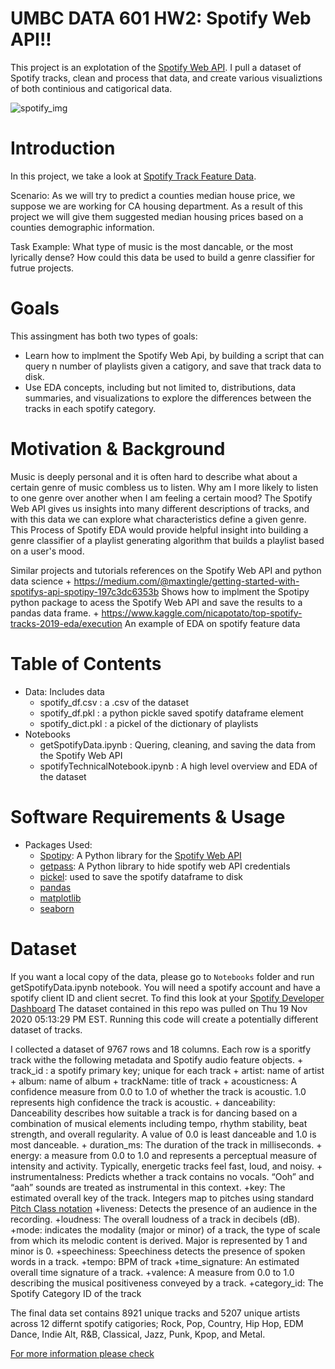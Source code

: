 # UMBC DATA 601 HW2: Spotify Web API!!

This project is an explotation of the [Spotify Web API](https://developer.spotify.com/documentation/web-api/). I pull a dataset of Spotify tracks, clean and process that data, and create various visualiztions of both continious and catigorical data.  

![spotify_img](https://developer.spotify.com/assets/WebAPI_intro.png)

# Introduction

In this project, we take a look at [Spotify Track Feature Data](https://developer.spotify.com/documentation/web-api/reference/tracks/get-audio-features/).  

Scenario: As we will try to predict a counties median house price, we suppose we are working for CA housing department. As a result of this project we will give them suggested median housing prices based on a counties demographic information.

Task Example: What type of music is the most dancable, or the most lyrically dense? How could this data be used to build a genre classifier for futrue projects.

# Goals

This assingment has both two types of goals:

- Learn how to implment the Spotify Web Api, by building a script that can query n number of playlists given a catigory, and save that track data to disk. 
- Use EDA concepts, including but not limited to, distributions, data summaries, and visualizations to explore the differences between the tracks in each spotify category.

# Motivation & Background

Music is deeply personal and it is often hard to describe what about a certain genre of music combless us to listen. Why am I more likely to listen to one genre over another when I am feeling a certain mood? The Spotify Web API gives us insights into many different descriptions of tracks, and with this data we can explore what characteristics define a given genre. This Process of Spotify EDA would provide helpful insight into building a genre classifier of a playlist generating algorithm that builds a playlist based on a user's mood.  

Similar projects and tutorials references on the Spotify Web API and python data science
	+ https://medium.com/@maxtingle/getting-started-with-spotifys-api-spotipy-197c3dc6353b Shows how to implment the Spotipy python package to acess the Spotify Web API and save the results to a pandas data frame.
	+ https://www.kaggle.com/nicapotato/top-spotify-tracks-2019-eda/execution An example of EDA on spotify feature data 


# Table of Contents

- Data: Includes data
	+ spotify_df.csv : a .csv of the dataset 
	+ spotify_df.pkl : a python pickle saved spotify dataframe element 
	+ spotify_dict.pkl : a pickel of the  dictionary of playlists
- Notebooks
	+ getSpotifyData.ipynb : Quering, cleaning, and saving the data from the Spotify Web API 
	+ spotifyTechnicalNotebook.ipynb : A high level overview and EDA of the dataset 
	
# Software Requirements & Usage

- Packages Used: 
	+ [Spotipy](https://spotipy.readthedocs.io/en/latest/#): A Python library for the [Spotify Web API](https://developer.spotify.com/documentation/web-api/)
	+ [getpass](https://pymotw.com/2/getpass/#module-getpass): A Python library to hide spotify web API credentials 
	+ [pickel](https://docs.python.org/3/library/pickle.html): used to save the spotify dataframe to disk
	+ [pandas](https://pandas.pydata.org/docs/)
	+ [matplotlib](https://matplotlib.org/3.3.3/contents.html)
	+ [seaborn](https://seaborn.pydata.org/)

# Dataset

If you want a local copy of the data, please go to `Notebooks` folder and run getSpotifyData.ipynb notebook. You will need a spotify account and have a spotify client ID and client secret. To find this look at your [Spotify Developer Dashboard](https://developer.spotify.com/dashboard/applications) The dataset contained in this repo was pulled on Thu 19 Nov 2020 05∶13∶29 PM EST. Running this code will create a potentially different dataset of tracks.

I collected a dataset of 9767 rows and 18 columns. Each row is a sporitfy track withe the following metadata and Spotify audio feature objects. 
	+ track_id : a spotify primary key; unique for each track
	+ artist: name of artist
	+ album: name of album
	+ trackName: title of track
	+ acousticness: A confidence measure from 0.0 to 1.0 of whether the track is acoustic. 1.0 represents high confidence the track is acoustic.
	+ danceability: Danceability describes how suitable a track is for dancing based on a combination of musical elements including tempo, rhythm stability, beat strength, and overall regularity. A value of 0.0 is least danceable and 1.0 is most danceable. 
	+ duration_ms: The duration of the track in milliseconds.
	+ energy: a measure from 0.0 to 1.0 and represents a perceptual measure of intensity and activity. Typically, energetic tracks feel fast, loud, and noisy. 
	+ instrumentalness: Predicts whether a track contains no vocals. “Ooh” and “aah” sounds are treated as instrumental in this context.
	+key: The estimated overall key of the track. Integers map to pitches using standard [Pitch Class notation](https://en.wikipedia.org/wiki/Pitch_class) 
	+liveness: Detects the presence of an audience in the recording.
	+loudness: The overall loudness of a track in decibels (dB). 
	+mode: indicates the modality (major or minor) of a track, the type of scale from which its melodic content is derived. Major is represented by 1 and minor is 0.
	+speechiness: Speechiness detects the presence of spoken words in a track.
	+tempo: BPM of track
	+time_signature: An estimated overall time signature of a track. 
	+valence: A measure from 0.0 to 1.0 describing the musical positiveness conveyed by a track. 
	+category_id: The Spotify Category ID of the track 

The final data set contains 8921 unique tracks and 5207 unique artists across 12 differnt spotify catigories; Rock, Pop, Country, Hip Hop, EDM Dance, Indie Alt, R&B, Classical, Jazz, Punk, Kpop, and Metal. 

[For more information please check](https://developer.spotify.com/documentation/web-api/reference/)
